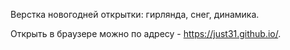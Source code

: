 Верстка новогодней открытки: гирлянда, снег, динамика.

Открыть в браузере можно по адресу - https://just31.github.io/.
